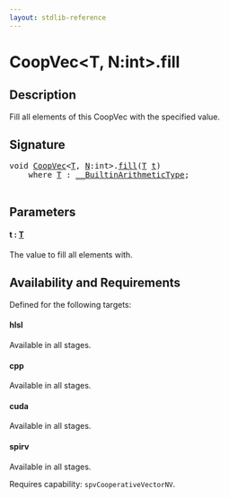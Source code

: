 ```yaml
---
layout: stdlib-reference
---
```


# CoopVec\<T, N:int\>\.fill

## Description

Fill all elements of this CoopVec with the specified value.



## Signature 

<pre>
<span class="code_keyword">void</span> <a href="index.html" class="code_type">CoopVec</a>&lt;<a href="index.html#typeparam-T" class="code_type">T</a>, <a href="index.html#decl-N" class="code_var">N</a>:<span class="code_keyword">int</span>&gt;.<a href="fill.html">fill</a>(<a href="index.html#typeparam-T" class="code_type">T</a> <a href="fill.html#decl-t" class="code_param">t</a>)
    <span class='code_keyword'>where</span> <a href="index.html#typeparam-T" class="code_type">T</a> : <a href="index.html" class="code_type">__BuiltinArithmeticType</a>;

</pre>

## Parameters

####  <a id="decl-t"></a>t  : [T](index#typeparam-T)
The value to fill all elements with.


## Availability and Requirements

Defined for the following targets:

#### hlsl
Available in all stages.

#### cpp
Available in all stages.

#### cuda
Available in all stages.

#### spirv
Available in all stages.

Requires capability: `spvCooperativeVectorNV`.


